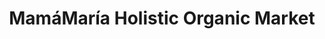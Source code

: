 ---
title: "MamáMaría Holistic Organic Market"
url: /santa-elena/mamamaria-holistic-organic-market/
shop: supermercado
---